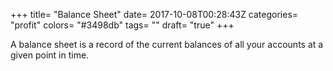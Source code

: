 +++
title= "Balance Sheet"
date= 2017-10-08T00:28:43Z
categories= "profit"
colors= "#3498db"
tags= ""
draft= "true"
+++

A balance sheet is a record of the current balances of all your accounts at a given point in time. 